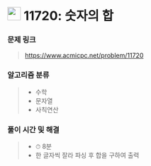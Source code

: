 # <img src="https://static.solved.ac/tier_small/4.svg" width=30> 11720: 숫자의 합

### 문제 링크
> https://www.acmicpc.net/problem/11720

### 알고리즘 분류
>- 수학
>- 문자열
>- 사칙연산

### 풀이 시간 및 해결
>- ⏱ 8분
>- 한 글자씩 잘라 파싱 후 합을 구하여 출력